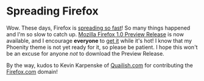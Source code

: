 Spreading Firefox
===

Wow. These days, Firefox is [spreading so fast](http://spreadfirefox.com/ "Spread Firefox")! So many things happened and I'm so slow to catch up. [Mozilla Firefox 1.0 Preview Release](http://www.mozillazine.org/talkback.html?article=5271 "Firefox Preview Release Available, Spreadfirefox.com in Beta") is now available, and I encourage **everyone** to [get it](http://getfirefox.com/ "Get Firefox") while it's hot! I know that my Phoenity theme is not yet ready for it, so please be patient. I hope this won't be an excuse for anyone *not* to download the Preview Release.

By the way, kudos to Kevin Karpenske of [Quailish.com](http://quailish.com/) for contributing the [Firefox.com](http://firefox.com/) domain!